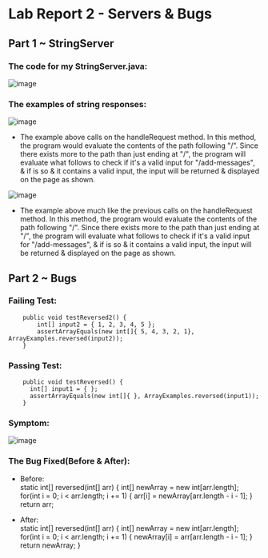 # Lab Report 2 - Servers & Bugs
## Part 1 ~ StringServer

### The code for my StringServer.java: 

![image](https://user-images.githubusercontent.com/122498399/215599058-88d50bb9-7afa-4f3c-b1a6-f54cf33cbf67.png)

### The examples of string responses:

![image](https://user-images.githubusercontent.com/122498399/215600273-5a0dcb8a-969e-4448-b250-3a8cb5ef0fe2.png)
- The example above calls on the handleRequest method. In this method, the program would evaluate the contents of the path following "/". Since there exists
more to the path than just ending at "/", the program will evaluate what follows to check if it's a valid input for "/add-messages", & if is so & it contains
a valid input, the input will be returned & displayed on the page as shown. 

![image](https://user-images.githubusercontent.com/122498399/215601409-da26a745-929b-4d60-9a9c-5d08a8192544.png)
- The example above much like the previous calls on the handleRequest method. In this method, the program would evaluate
the contents of the path following "/". Since there exists more to the path than just ending at "/", the program will evaluate what follows
to check if it's a valid input for "/add-messages", & if is so & it contains a valid input, the input will be returned & displayed on the page as shown.

## Part 2 ~ Bugs

### Failing Test: <br/>
        public void testReversed2() {
            int[] input2 = { 1, 2, 3, 4, 5 };
            assertArrayEquals(new int[]{ 5, 4, 3, 2, 1}, ArrayExamples.reversed(input2));
        }

### Passing Test: <br/>
        public void testReversed() {
          int[] input1 = { };
          assertArrayEquals(new int[]{ }, ArrayExamples.reversed(input1));
        }

### Symptom:
![image](https://user-images.githubusercontent.com/122498399/215609711-d7feb556-4381-4e86-8b4d-396ae794e324.png)

### The Bug Fixed(Before & After):
- Before: <br/>
        static int[] reversed(int[] arr) {
          int[] newArray = new int[arr.length];
          for(int i = 0; i < arr.length; i += 1) {
          arr[i] = newArray[arr.length - i - 1];
          }
          return arr;

- After: <br/>
        static int[] reversed(int[] arr) {
          int[] newArray = new int[arr.length];
          for(int i = 0; i < arr.length; i += 1) {
          newArray[i] = arr[arr.length - i - 1];
          }
          return newArray;
        }
